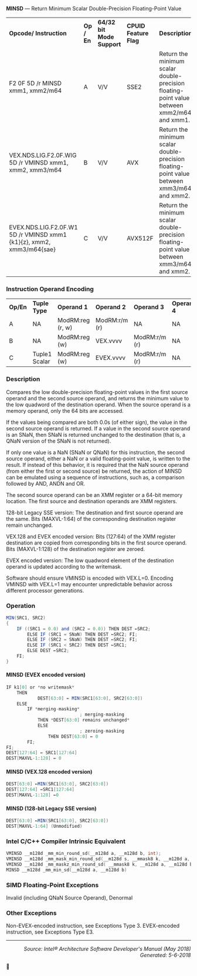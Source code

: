 <b>MINSD</b> — Return Minimum Scalar Double-Precision Floating-Point Value
<table>
	<tr>
		<td><b>Opcode/ Instruction</b></td>
		<td><b>Op / En</b></td>
		<td><b>64/32 bit Mode Support</b></td>
		<td><b>CPUID Feature Flag</b></td>
		<td><b>Description</b></td>
	</tr>
	<tr>
		<td>F2 0F 5D /r MINSD xmm1, xmm2/m64</td>
		<td>A</td>
		<td>V/V</td>
		<td>SSE2</td>
		<td>Return the minimum scalar double-precision floating- point value between xmm2/m64 and xmm1.</td>
	</tr>
	<tr>
		<td>VEX.NDS.LIG.F2.0F.WIG 5D /r VMINSD xmm1, xmm2, xmm3/m64</td>
		<td>B</td>
		<td>V/V</td>
		<td>AVX</td>
		<td>Return the minimum scalar double-precision floating- point value between xmm3/m64 and xmm2.</td>
	</tr>
	<tr>
		<td>EVEX.NDS.LIG.F2.0F.W1 5D /r VMINSD xmm1 {k1}{z}, xmm2, xmm3/m64{sae}</td>
		<td>C</td>
		<td>V/V</td>
		<td>AVX512F</td>
		<td>Return the minimum scalar double-precision floating- point value between xmm3/m64 and xmm2.</td>
	</tr>
</table>


### Instruction Operand Encoding
<table>
	<tr>
		<td><b>Op/En</b></td>
		<td><b>Tuple Type</b></td>
		<td><b>Operand 1</b></td>
		<td><b>Operand 2</b></td>
		<td><b>Operand 3</b></td>
		<td><b>Operand 4</b></td>
	</tr>
	<tr>
		<td>A</td>
		<td>NA</td>
		<td>ModRM:reg (r, w)</td>
		<td>ModRM:r/m (r)</td>
		<td>NA</td>
		<td>NA</td>
	</tr>
	<tr>
		<td>B</td>
		<td>NA</td>
		<td>ModRM:reg (w)</td>
		<td>VEX.vvvv</td>
		<td>ModRM:r/m (r)</td>
		<td>NA</td>
	</tr>
	<tr>
		<td>C</td>
		<td>Tuple1 Scalar</td>
		<td>ModRM:reg (w)</td>
		<td>EVEX.vvvv</td>
		<td>ModRM:r/m (r)</td>
		<td>NA</td>
	</tr>
</table>


### Description
Compares the low double-precision floating-point values in the first source operand and the second source
operand, and returns the minimum value to the low quadword of the destination operand. When the source
operand is a memory operand, only the 64 bits are accessed.

If the values being compared are both 0.0s (of either sign), the value in the second source operand is returned. If
a value in the second source operand is an SNaN, then SNaN is returned unchanged to the destination (that is, a
QNaN version of the SNaN is not returned).

If only one value is a NaN (SNaN or QNaN) for this instruction, the second source operand, either a NaN or a valid
floating-point value, is written to the result. If instead of this behavior, it is required that the NaN source operand
(from either the first or second source) be returned, the action of MINSD can be emulated using a sequence of
instructions, such as, a comparison followed by AND, ANDN and OR.

The second source operand can be an XMM register or a 64-bit memory location. The first source and destination
operands are XMM registers.

128-bit Legacy SSE version: The destination and first source operand are the same. Bits (MAXVL-1:64) of the
corresponding destination register remain unchanged.

VEX.128 and EVEX encoded version: Bits (127:64) of the XMM register destination are copied from corresponding
bits in the first source operand. Bits (MAXVL-1:128) of the destination register are zeroed.

EVEX encoded version: The low quadword element of the destination operand is updated according to the
writemask.

Software should ensure VMINSD is encoded with VEX.L=0. Encoding VMINSD with VEX.L=1 may encounter 
unpredictable behavior across different processor generations.

### Operation

```java
MIN(SRC1, SRC2)
{
    IF ((SRC1 = 0.0) and (SRC2 = 0.0)) THEN DEST ←SRC2;
        ELSE IF (SRC1 = SNaN) THEN DEST ←SRC2; FI;
        ELSE IF (SRC2 = SNaN) THEN DEST ←SRC2; FI;
        ELSE IF (SRC1 < SRC2) THEN DEST ←SRC1;
        ELSE DEST ←SRC2; 
    FI; 
}
```
#### MINSD (EVEX encoded version)
```java
IF k1[0] or *no writemask*
    THEN
            DEST[63:0] ← MIN(SRC1[63:0], SRC2[63:0])
    ELSE 
        IF *merging-masking*
                            ; merging-masking
            THEN *DEST[63:0] remains unchanged*
            ELSE 
                            ; zeroing-masking
                THEN DEST[63:0] ← 0
        FI;
FI;
DEST[127:64] ← SRC1[127:64]
DEST[MAXVL-1:128] ← 0
```
#### MINSD (VEX.128 encoded version)
```java
DEST[63:0] ←MIN(SRC1[63:0], SRC2[63:0])
DEST[127:64] ←SRC1[127:64]
DEST[MAXVL-1:128] ←0
```
#### MINSD (128-bit Legacy SSE version)
```java
DEST[63:0] ←MIN(SRC1[63:0], SRC2[63:0])
DEST[MAXVL-1:64] (Unmodified)
```
### Intel C/C++ Compiler Intrinsic Equivalent
```c
VMINSD __m128d _mm_min_round_sd(__m128d a, __m128d b, int);
VMINSD __m128d _mm_mask_min_round_sd(__m128d s, __mmask8 k, __m128d a, __m128d b, int);
VMINSD __m128d _mm_maskz_min_round_sd( __mmask8 k, __m128d a, __m128d b, int);
MINSD __m128d _mm_min_sd(__m128d a, __m128d b)
```
### SIMD Floating-Point Exceptions
Invalid (including QNaN Source Operand), Denormal

### Other Exceptions

Non-EVEX-encoded instruction, see Exceptions Type 3.
EVEX-encoded instruction, see Exceptions Type E3.

 --- 
<p align="right"><i>Source: Intel® Architecture Software Developer's Manual (May 2018)<br>Generated: 5-6-2018</i></p>
